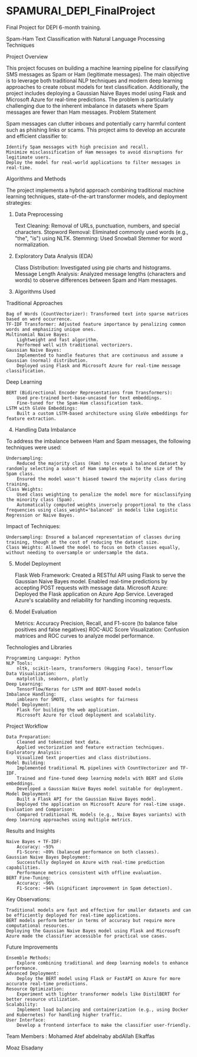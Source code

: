 # SPAMURAI_DEPI_FinalProject
Final Project for DEPI 6-month training.

Spam-Ham Text Classification with Natural Language Processing Techniques

Project Overview

This project focuses on building a machine learning pipeline for classifying SMS messages as Spam or Ham (legitimate messages). The main objective is to leverage both traditional NLP techniques and modern deep learning approaches to create robust models for text classification. Additionally, the project includes deploying a Gaussian Naive Bayes model using Flask and Microsoft Azure for real-time predictions. The problem is particularly challenging due to the inherent imbalance in datasets where Spam messages are fewer than Ham messages.
Problem Statement

Spam messages can clutter inboxes and potentially carry harmful content such as phishing links or scams. This project aims to develop an accurate and efficient classifier to:

    Identify Spam messages with high precision and recall.
    Minimize misclassification of Ham messages to avoid disruptions for legitimate users.
    Deploy the model for real-world applications to filter messages in real-time.

Algorithms and Methods

The project implements a hybrid approach combining traditional machine learning techniques, state-of-the-art transformer models, and deployment strategies:
1. Data Preprocessing

    Text Cleaning: Removal of URLs, punctuation, numbers, and special characters.
    Stopword Removal: Eliminated commonly used words (e.g., "the", "is") using NLTK.
    Stemming: Used Snowball Stemmer for word normalization.

2. Exploratory Data Analysis (EDA)

    Class Distribution: Investigated using pie charts and histograms.
    Message Length Analysis: Analyzed message lengths (characters and words) to observe differences between Spam and Ham messages.

3. Algorithms Used

Traditional Approaches

    Bag of Words (CountVectorizer): Transformed text into sparse matrices based on word occurrence.
    TF-IDF Transformer: Adjusted feature importance by penalizing common words and emphasizing unique ones.
    Multinomial Naive Bayes:
        Lightweight and fast algorithm.
        Performed well with traditional vectorizers.
    Gaussian Naive Bayes:
        Implemented to handle features that are continuous and assume a Gaussian (normal) distribution.
        Deployed using Flask and Microsoft Azure for real-time message classification.

Deep Learning

    BERT (Bidirectional Encoder Representations from Transformers):
        Used pre-trained bert-base-uncased for text embeddings.
        Fine-tuned for the Spam-Ham classification task.
    LSTM with GloVe Embeddings:
        Built a custom LSTM-based architecture using GloVe embeddings for feature extraction.

4. Handling Data Imbalance

To address the imbalance between Ham and Spam messages, the following techniques were used:

    Undersampling:
        Reduced the majority class (Ham) to create a balanced dataset by randomly selecting a subset of Ham samples equal to the size of the Spam class.
        Ensured the model wasn't biased toward the majority class during training.
    Class Weights:
        Used class weighting to penalize the model more for misclassifying the minority class (Spam).
        Automatically computed weights inversely proportional to the class frequencies using class_weight='balanced' in models like Logistic Regression or Naive Bayes.

Impact of Techniques:

    Undersampling: Ensured a balanced representation of classes during training, though at the cost of reducing the dataset size.
    Class Weights: Allowed the model to focus on both classes equally, without needing to oversample or undersample the data.

5. Model Deployment

    Flask Web Framework:
        Created a RESTful API using Flask to serve the Gaussian Naive Bayes model.
        Enabled real-time predictions by accepting POST requests with message data.
    Microsoft Azure:
        Deployed the Flask application on Azure App Service.
        Leveraged Azure's scalability and reliability for handling incoming requests.

6. Model Evaluation

    Metrics:
        Accuracy
        Precision, Recall, and F1-score (to balance false positives and false negatives)
        ROC-AUC Score
    Visualization:
        Confusion matrices and ROC curves to analyze model performance.

Technologies and Libraries

    Programming Language: Python
    NLP Tools:
        nltk, scikit-learn, transformers (Hugging Face), tensorflow
    Data Visualization:
        matplotlib, seaborn, plotly
    Deep Learning:
        TensorFlow/Keras for LSTM and BERT-based models
    Imbalance Handling:
        imblearn for SMOTE, class weights for fairness
    Model Deployment:
        Flask for building the web application.
        Microsoft Azure for cloud deployment and scalability.

Project Workflow

    Data Preparation:
        Cleaned and tokenized text data.
        Applied vectorization and feature extraction techniques.
    Exploratory Analysis:
        Visualized text properties and class distributions.
    Model Building:
        Implemented traditional ML pipelines with CountVectorizer and TF-IDF.
        Trained and fine-tuned deep learning models with BERT and GloVe embeddings.
        Developed a Gaussian Naive Bayes model suitable for deployment.
    Model Deployment:
        Built a Flask API for the Gaussian Naive Bayes model.
        Deployed the application on Microsoft Azure for real-time usage.
    Evaluation and Comparison:
        Compared traditional ML models (e.g., Naive Bayes variants) with deep learning approaches using multiple metrics.

Results and Insights

    Naive Bayes + TF-IDF:
        Accuracy: ~93%
        F1-Score: ~89% (balanced performance on both classes).
    Gaussian Naive Bayes Deployment:
        Successfully deployed on Azure with real-time prediction capabilities.
        Performance metrics consistent with offline evaluation.
    BERT Fine-Tuning:
        Accuracy: ~96%
        F1-Score: ~94% (significant improvement in Spam detection).

Key Observations:

    Traditional models are fast and effective for smaller datasets and can be efficiently deployed for real-time applications.
    BERT models perform better in terms of accuracy but require more computational resources.
    Deploying the Gaussian Naive Bayes model using Flask and Microsoft Azure made the classifier accessible for practical use cases.

Future Improvements

    Ensemble Methods:
        Explore combining traditional and deep learning models to enhance performance.
    Advanced Deployment:
        Deploy the BERT model using Flask or FastAPI on Azure for more accurate real-time predictions.
    Resource Optimization:
        Experiment with lighter transformer models like DistilBERT for better resource utilization.
    Scalability:
        Implement load balancing and containerization (e.g., using Docker and Kubernetes) for handling higher traffic.
    User Interface:
        Develop a frontend interface to make the classifier user-friendly.
Team Members :
Mohamed Atef abdelnaby abdAllah Elkaffas

Moaz Elsadany
